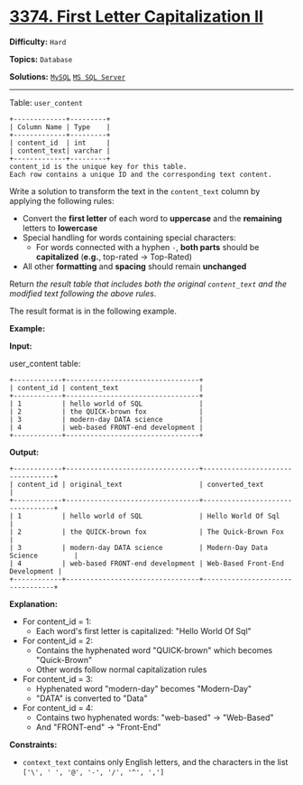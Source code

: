 # [3374. First Letter Capitalization II](https://leetcode.com/problems/first-letter-capitalization-ii/)

**Difficulty:** `Hard`  

**Topics:** `Database`  

**Solutions:** [`MySQL`](../../src/sql/challenges/FirstLetterCapitalizationIi.sql) [`MS SQL Server`](../../src/sql/challenges/FirstLetterCapitalizationIi.sql)  

---

Table: `user_content`

```
+-------------+---------+
| Column Name | Type    |
+-------------+---------+
| content_id  | int     |
| content_text| varchar |
+-------------+---------+
content_id is the unique key for this table.
Each row contains a unique ID and the corresponding text content.
```

Write a solution to transform the text in the `content_text` column by applying the following rules:

* Convert the **first letter** of each word to **uppercase** and the **remaining** letters to **lowercase**
* Special handling for words containing special characters:
  + For words connected with a hyphen `-`, **both parts** should be **capitalized** (**e.g.**, top-rated → Top-Rated)
* All other **formatting** and **spacing** should remain **unchanged**

Return *the result table that includes both the original `content_text` and the modified text following the above rules*.

The result format is in the following example.

**Example:**

**Input:**

user\_content table:

```
+------------+---------------------------------+
| content_id | content_text                    |
+------------+---------------------------------+
| 1          | hello world of SQL              |
| 2          | the QUICK-brown fox             |
| 3          | modern-day DATA science         |
| 4          | web-based FRONT-end development |
+------------+---------------------------------+
```

**Output:**

```
+------------+---------------------------------+---------------------------------+
| content_id | original_text                   | converted_text                  |
+------------+---------------------------------+---------------------------------+
| 1          | hello world of SQL              | Hello World Of Sql              |
| 2          | the QUICK-brown fox             | The Quick-Brown Fox             |
| 3          | modern-day DATA science         | Modern-Day Data Science         |
| 4          | web-based FRONT-end development | Web-Based Front-End Development |
+------------+---------------------------------+---------------------------------+
```

**Explanation:**

* For content\_id = 1:
  + Each word's first letter is capitalized: "Hello World Of Sql"
* For content\_id = 2:
  + Contains the hyphenated word "QUICK-brown" which becomes "Quick-Brown"
  + Other words follow normal capitalization rules
* For content\_id = 3:
  + Hyphenated word "modern-day" becomes "Modern-Day"
  + "DATA" is converted to "Data"
* For content\_id = 4:
  + Contains two hyphenated words: "web-based" → "Web-Based"
  + And "FRONT-end" → "Front-End"

**Constraints:**

* `context_text` contains only English letters, and the characters in the list `['\', ' ', '@', '-', '/', '^', ',']`